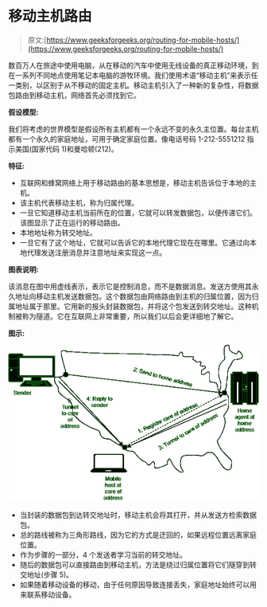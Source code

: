 # 移动主机路由

> 原文:[https://www.geeksforgeeks.org/routing-for-mobile-hosts/](https://www.geeksforgeeks.org/routing-for-mobile-hosts/)

数百万人在旅途中使用电脑，从在移动的汽车中使用无线设备的真正移动环境，到在一系列不同地点使用笔记本电脑的游牧环境。我们使用术语“移动主机”来表示任一类别，以区别于从不移动的固定主机。移动主机引入了一种新的复杂性，将数据包路由到移动主机，网络首先必须找到它。

**假设模型:**

我们将考虑的世界模型是假设所有主机都有一个永远不变的永久主位置。每台主机都有一个永久的家庭地址，可用于确定家庭位置。像电话号码 1-212-5551212 指示美国(国家代码 1)和曼哈顿(212)。

**特征:**

*   互联网和蜂窝网络上用于移动路由的基本思想是，移动主机告诉位于本地的主机。
*   该主机代表移动主机，称为归属代理。
*   一旦它知道移动主机当前所在的位置，它就可以转发数据包，以便传递它们。该图显示了正在运行的移动路由。
*   本地地址称为转交地址。
*   一旦它有了这个地址，它就可以告诉它的本地代理它现在在哪里。它通过向本地代理发送注册消息并注意地址来实现这一点。

**图表说明:**

该消息在图中用虚线表示，表示它是控制消息，而不是数据消息。发送方使用其永久地址向移动主机发送数据包。这个数据包由网络路由到主机的归属位置，因为归属地址属于那里。它用新的报头封装数据包，并将这个包发送到转交地址。这种机制被称为隧道。它在互联网上非常重要，所以我们以后会更详细地了解它。

**图示:**

![](img/1ff80a3003d9d6d9c45a5c00cea31800.png)

*   当封装的数据包到达转交地址时，移动主机会将其打开，并从发送方检索数据包。
*   总的路线被称为三角形路线，因为它的方式是迂回的，如果远程位置远离家庭位置。
*   作为步骤的一部分，4 个发送者学习当前的转交地址。
*   随后的数据包可以直接路由到移动主机，方法是绕过归属位置将它们隧穿到转交地址(步骤 5)。
*   如果随着移动设备的移动，由于任何原因导致连接丢失，家庭地址始终可以用来联系移动设备。